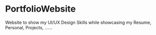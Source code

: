 # PortfolioWebsite
 Website to show my UI/UX Design Skills while showcasing my Resume, Personal, Projects, ......
